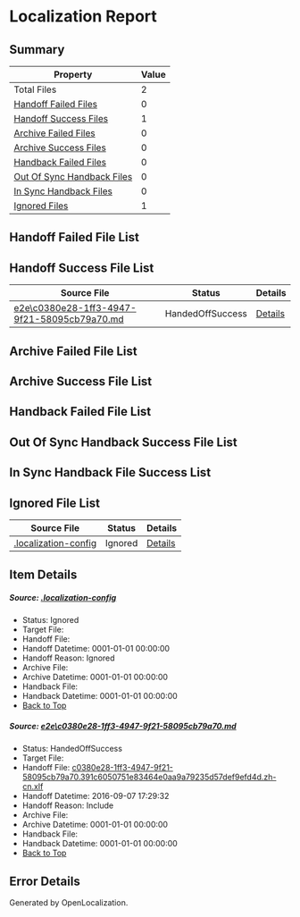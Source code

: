 # <a name='report-top'></a> Localization Report

## Summary
 Property | Value 
 -------- | ----- 
 Total Files | 2
[ Handoff Failed Files ](#handoff-failed-list)| 0
[ Handoff Success Files ](#handoff-success-list)| 1
[ Archive Failed Files ](#archive-failed-list)| 0
[ Archive Success Files ](#archive-success-list)| 0
[ Handback Failed Files ](#handback-failed-list)| 0
[ Out Of Sync Handback Files ](#outofsync-handback-success-list)| 0
[ In Sync Handback Files ](#insync-handback-success-list)| 0
[ Ignored Files ](#ignored-list)| 1

## <a name='handoff-failed-list'></a> Handoff Failed File List

## <a name='handoff-success-list'></a> Handoff Success File List
 Source File | Status | Details 
 ----------- | ------ | ------- 
 [e2e\c0380e28-1ff3-4947-9f21-58095cb79a70.md](https://github.com/OpenLocalizationTestOrg/ol-test0/blob/fecc78954b83af9bc674951e71c43ff84b12b6b7/e2e/c0380e28-1ff3-4947-9f21-58095cb79a70.md) | HandedOffSuccess | [Details](#a336bed40d9221bff424229bf5ab4896173758ea1)

## <a name='archive-failed-list'></a> Archive Failed File List

## <a name='archive-success-list'></a> Archive Success File List

## <a name='handback-failed-list'></a> Handback Failed File List

## <a name='outofsync-handback-success-list'></a> Out Of Sync Handback Success File List

## <a name='insync-handback-success-list'></a> In Sync Handback File Success List

## <a name='ignored-list'></a> Ignored File List
 Source File | Status | Details 
 ----------- | ------ | ------- 
 [.localization-config](https://github.com/OpenLocalizationTestOrg/ol-test0/blob/fecc78954b83af9bc674951e71c43ff84b12b6b7/.localization-config) | Ignored | [Details](#3d4f252ac210baf56311d7e97dcc2db10974dbd20)

## Item Details
##### <a name='3d4f252ac210baf56311d7e97dcc2db10974dbd20'></a> Source: [.localization-config](https://github.com/OpenLocalizationTestOrg/ol-test0/blob/fecc78954b83af9bc674951e71c43ff84b12b6b7/.localization-config)
* Status: Ignored
* Target File: 
* Handoff File: 
* Handoff Datetime: 0001-01-01 00:00:00
* Handoff Reason: Ignored
* Archive File: 
* Archive Datetime: 0001-01-01 00:00:00
* Handback File: 
* Handback Datetime: 0001-01-01 00:00:00
* [Back to Top](#report-top)

##### <a name='a336bed40d9221bff424229bf5ab4896173758ea1'></a> Source: [e2e\c0380e28-1ff3-4947-9f21-58095cb79a70.md](https://github.com/OpenLocalizationTestOrg/ol-test0/blob/fecc78954b83af9bc674951e71c43ff84b12b6b7/e2e/c0380e28-1ff3-4947-9f21-58095cb79a70.md)
* Status: HandedOffSuccess
* Target File: 
* Handoff File: [c0380e28-1ff3-4947-9f21-58095cb79a70.391c6050751e83464e0aa9a79235d57def9efd4d.zh-cn.xlf](https://github.com/OpenLocalizationTestOrg/ol-test0-handoff/blob/0a3c2ed6d31737675c9d5b3ca0a189c404979e95/ol-handoff/OpenLocalizationTestOrg/ol-test0-zhcn/ci/ht/c0380e28-1ff3-4947-9f21-58095cb79a70.391c6050751e83464e0aa9a79235d57def9efd4d.zh-cn.xlf)
* Handoff Datetime: 2016-09-07 17:29:32
* Handoff Reason: Include
* Archive File: 
* Archive Datetime: 0001-01-01 00:00:00
* Handback File: 
* Handback Datetime: 0001-01-01 00:00:00
* [Back to Top](#report-top)


## Error Details

Generated by OpenLocalization.
